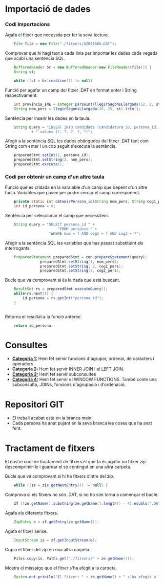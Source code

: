 # Importació de dades
### Codi Importacions
Agafa el fitxer que necessita per fer la seva lectura.
```java
    File file = new File("./fitxers/02021606.DAT");
 ```
Comprovar que hi hagi text a cada linia per importar les dades cada vegada que acabi una sentència SQL.
```java
    BufferedReader br = new BufferedReader(new FileReader(file))) {
    String st;

    while ((st = br.readLine()) != null)
```
Funció per agafar un camp del fitxer .DAT en format enter i String respectivament.
```java
    int provincia_INE = Integer.parseInt(llegirSegonsLlargada(12, 2, st));
    String nom_pers = llegirSegonsLlargada(26, 25, st).trim();
```
Sentència per inserir les dades en la taula.
```java
    String query = "INSERT INTO candidats (candidatura_id, persona_id, provincia_id, num_ordre, tipus)"
            + " values (?, ?, ?, ?, ?)";
```
Afegir a la sentència SQL les dades obtingudes del fitxer .DAT tant com String com enter i un cop seguit s'executa la sentència.
```java
    preparedStmt.setInt(1, persona_id);  
    preparedStmt.setString(2, nom_pers);
    preparedStmt.execute();
```
### Codi per obtenir un camp d'un altre taula

Funció que es cridada en la varaiable d'un camp que depent d'un altre taula. Variables que pasen per poder cercar el camp corresponent.
```java
    private static int obtenirPersona_id(String nom_pers, String cog1_pers, String cog2_pers) {
    int id_persona = 0;
```
Sentència per seleccionar el camp que necessitem.
```java
    String query = "SELECT persona_id " +
                        "FROM persones " +
                    "WHERE nom = ? AND cog1 = ? AND cog2 = ?";
```            
Afegir a la sentència SQL les variables que has passat substituint els interrogants.
```java
    PreparedStatement preparedStmt = con.prepareStatement(query);
                preparedStmt.setString(1, nom_pers);
                preparedStmt.setString( 2, cog1_pers);
                preparedStmt.setString(3, cog2_pers);
``` 
Bucle que va comprovant si és la dada que està buscant. 
```java
    ResultSet rs = preparedStmt.executeQuery();
    while(rs.next()) {
        id_persona = rs.getInt("persona_id");
    }
        
```
Retorna el resultat a la funció anterior.
```java
    return id_persona;
```
   
# Consultes
- **[Categoria 1:](https://github.com/Georgetime2003/GrupC_EleccionsGenerals/blob/main/Consultes/Consultes_Categoria_1.md)** Hem fet servir funcions d'agrupar, ordenar, de caràcters i operadors 
- **[Categoria 2:](https://github.com/Georgetime2003/GrupC_EleccionsGenerals/blob/main/Consultes/Consultes_Categoria_2.md)** Hem fet servir INNER JOIN i el LEFT JOIN.
- **[Categoria 3:](https://github.com/Georgetime2003/GrupC_EleccionsGenerals/blob/main/Consultes/Consultes_Categoria_3.md)** Hem fet servir subconsultes 
- **[Categoria 4:](https://github.com/Georgetime2003/GrupC_EleccionsGenerals/blob/main/Consultes/Consultes_Categoria_4.md)** Hem fet servir el WINDOW FUNCTIONS. També conte una subconsulta, JOINs, funcions d'agrupació i d'ordenació.  

# Repositori GIT

  - El treball acabat està en la branca main.
  - Cada persona ha anat pujant en la seva branca les coses que ha anat fent.

# Tractament de fitxers
El nostre codi de tractament de fitxers el que fa és agafar un fitxer zip descomprimir-lo i guardar el sé contingut en una altra carpeta.

Bucle que va comprovant si hi ha fitxers dintre del zip.
```java
    while ((ze = zis.getNextEntry()) != null) {
```
Comprova si els fitxers no són .DAT, si no ho són torna a començar el bucle. 
```java
    if (!ze.getName().substring(ze.getName().length() - 4).equals(".DAT")) continue;
``` 
Agafa els diferents fitxers.
```java
    ZipEntry e = zf.getEntry(ze.getName());
```
 Agafa el fitxer sense.
```java
    InputStream is = zf.getInputStream(e);
```
Copia el fitxer del zip en una altra carpeta.
```java
    Files.copy(is, Paths.get("./fitxers/" + ze.getName()));
```
Mostra el missatge que el fitxer s'ha afegit a la carpeta.
```java
    System.out.println("El fitxer: " + ze.getName() + " s'ha afegit a la carpeta \"./fitxers/\"");
```

